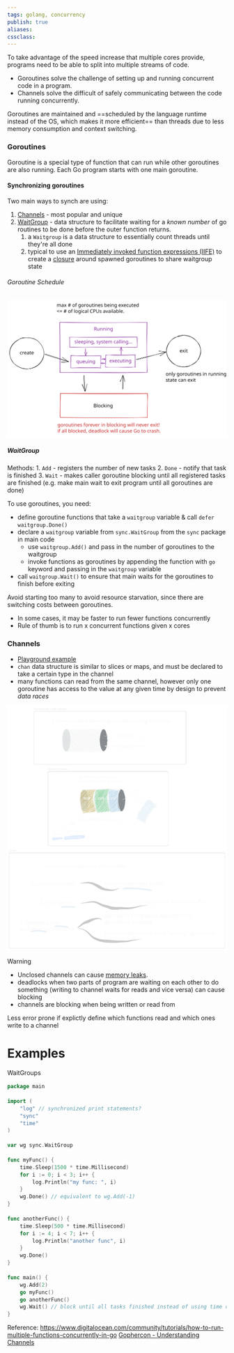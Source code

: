 ```yaml
---
tags: golang, concurrency
publish: true
aliases: 
cssclass: 
---
```

To take advantage of the speed increase that multiple cores provide, programs need to be able to split into multiple streams of code.
- Goroutines solve the challenge of setting up and running concurrent code in a program. 
- Channels solve the difficult of safely communicating between the code running concurrently.

Goroutines are maintained and ==scheduled by the language runtime instead of the OS, which makes it more efficient== than threads due to less memory consumption and context switching. 
### Goroutines
Goroutine is a special type of function that can run while other goroutines are also running. Each Go program starts with one main goroutine.
#### Synchronizing goroutines
Two main ways to synch are using:
1. [Channels](Go%20Lang%20Goroutines%20and%20Channels.md#Channels) - most popular and unique
2. [WaitGroup](Go%20Lang%20Goroutines%20and%20Channels.md#WaitGroup) - data structure to facilitate waiting for a *known number* of go routines to be done before the outer function returns.
	1. a `Waitgroup` is a data structure to essentially count threads until they're all done
	2. typical to use an [Immediately invoked function expressions (IIFE)](../Immediately%20invoked%20function%20expressions%20(IIFE).md) to create a [closure](../Closures.md) around spawned goroutines to share waitgroup state

###### Goroutine Schedule
![Goroutines and Channels 2022-11-07 09.48.03.excalidraw](../images/Goroutines%20and%20Channels%202022-11-07%2009.48.03.svg)


##### WaitGroup
Methods:
	1. `Add` - registers the number of new tasks
	2. `Done` - notify that task is finished
	3. `Wait` - makes caller goroutine blocking until all registered tasks are finished (e.g. make main wait to exit program until all goroutines are done)
	
To use goroutines, you need:
- define goroutine functions that take a  `waitgroup` variable & call `defer waitgroup.Done()`
- declare a `waitgroup` variable from `sync.WaitGroup` from the `sync` package in main code
	- use `waitgroup.Add()` and pass in the number of goroutines to the waitgroup
	- invoke functions as goroutines by appending the function with `go` keyword and passing in the `waitgroup` variable
- call `waitgroup.Wait()` to ensure that main waits for the goroutines to finish before exiting

Avoid starting too many to avoid resource starvation, since there are switching costs between goroutines.
- In some cases, it may be faster to run fewer functions concurrently
- Rule of thumb is to run x concurrent functions given x cores

### Channels
- [Playground example](https://goplay.tools/snippet/Wo48oGKxsdR)
- `chan` data structure is similar to slices or maps, and must be declared to take a certain type in the channel
- many functions can read from the same channel, however only one goroutine has access to the value at any given time by design to prevent *data races*

![Drawing_2023-06-27-go-channels.excalidraw](../images/Drawing_2023-06-27-go-channels.svg)

> [!Warning]
> - Unclosed channels can cause [memory leaks](../Memory%20Leaks.md).
> - deadlocks when two parts of program are waiting on each other to do something (writing to channel waits for reads and vice versa) can cause blocking
> - channels are blocking when being written or read from
> 
> Less error prone if explictly define which functions read and which ones write to a channel
> 

# Examples
WaitGroups
```go
package main

import (
	"log" // synchronized print statements?
	"sync"
	"time"
)

var wg sync.WaitGroup

func myFunc() {
	time.Sleep(1500 * time.Millisecond)
	for i := 0; i < 3; i++ {
		log.Println("my func: ", i)
	}
	wg.Done() // equivalent to wg.Add(-1)
}

func anotherFunc() {
	time.Sleep(500 * time.Millisecond)
	for i := 4; i < 7; i++ {
		log.Println("another func", i)
	}
	wg.Done()
}

func main() {
	wg.Add(2)
	go myFunc()
	go anotherFunc()
	wg.Wait() // block until all tasks finished instead of using time delay
}

```
Reference: https://www.digitalocean.com/community/tutorials/how-to-run-multiple-functions-concurrently-in-go
[Gophercon - Understanding Channels](https://www.youtube.com/watch?v=KBZlN0izeiY)

